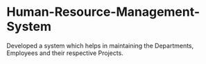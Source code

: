 # Human-Resource-Management-System
Developed a system which helps in maintaining the Departments, Employees and their respective Projects.
